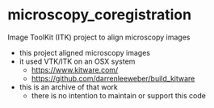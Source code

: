 # microscopy_coregistration

Image ToolKit (ITK) project to align microscopy images

- this project aligned microscopy images
- it used VTK/ITK on an OSX system
  - https://www.kitware.com/
  - https://github.com/darrenleeweber/build_kitware
- this is an archive of that work
  - there is no intention to maintain or support this code



